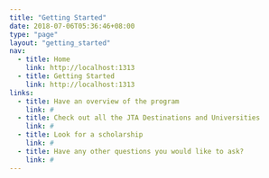```yaml
---
title: "Getting Started"
date: 2018-07-06T05:36:46+08:00
type: "page"
layout: "getting_started"
nav:
  - title: Home
    link: http://localhost:1313
  - title: Getting Started
    link: http://localhost:1313
links:
  - title: Have an overview of the program
    link: #
  - title: Check out all the JTA Destinations and Universities
    link: #
  - title: Look for a scholarship
    link: #
  - title: Have any other questions you would like to ask?
    link: #
---
```


